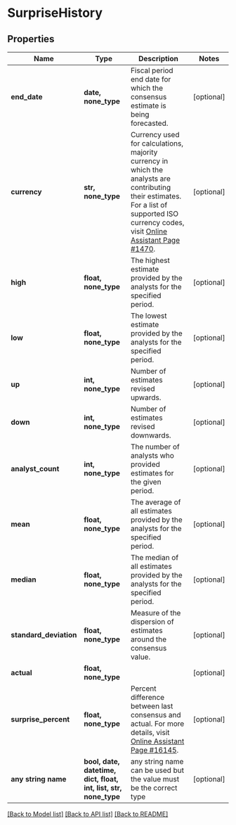 # SurpriseHistory


## Properties
Name | Type | Description | Notes
------------ | ------------- | ------------- | -------------
**end_date** | **date, none_type** | Fiscal period end date for which the consensus estimate is being forecasted. | [optional] 
**currency** | **str, none_type** | Currency used for calculations, majority currency in which the analysts are contributing their estimates. For a list of supported ISO currency codes, visit [Online Assistant Page #1470](https://oa.apps.factset.com/pages/1470). | [optional] 
**high** | **float, none_type** | The highest estimate provided by the analysts for the specified period. | [optional] 
**low** | **float, none_type** | The lowest estimate provided by the analysts for the specified period. | [optional] 
**up** | **int, none_type** | Number of estimates revised upwards. | [optional] 
**down** | **int, none_type** | Number of estimates revised downwards. | [optional] 
**analyst_count** | **int, none_type** | The number of analysts who provided estimates for the given period. | [optional] 
**mean** | **float, none_type** | The average of all estimates provided by the analysts for the specified period. | [optional] 
**median** | **float, none_type** | The median of all estimates provided by the analysts for the specified period. | [optional] 
**standard_deviation** | **float, none_type** | Measure of the dispersion of estimates around the consensus value. | [optional] 
**actual** | **float, none_type** |  | [optional] 
**surprise_percent** | **float, none_type** | Percent difference between last consensus and actual. For more details, visit [Online Assistant Page #16145](https://oa.apps.factset.com/pages/16145). | [optional] 
**any string name** | **bool, date, datetime, dict, float, int, list, str, none_type** | any string name can be used but the value must be the correct type | [optional]

[[Back to Model list]](../README.md#documentation-for-models) [[Back to API list]](../README.md#documentation-for-api-endpoints) [[Back to README]](../README.md)


